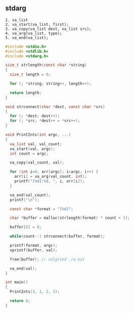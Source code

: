 stdarg
------

    1. va_list
    2. va_start(va_list, first);
    3. va_copy(va_list dest, va_list src);
    4. va_arg(va_list, type);
    5. va_end(va_list);

```c
#include <stdio.h>
#include <stdlib.h>
#include <stdarg.h>

size_t strlength(const char *string)
{
  size_t length = 0;

  for (; *string; string++, length++);

  return length;
}

void strconnect(char *dest, const char *src)
{
  for (; *dest; dest++);
  for (; *src; *dest++ = *src++);
}

void PrintInts(int argc, ...)
{
  va_list val, val_count;
  va_start(val, argc);
  int count = argc;

  va_copy(val_count, val);

  for (int i=0, arr[argc]; i<argc; i++) {
    arr[i] = va_arg(val_count, int);
    printf("[%d]:%d, ", i, arr[i]);
  }

  va_end(val_count);
  printf("\n");

  const char *format = "[%d]";

  char *buffer = malloc(strlength(format) * count + 1);

  buffer[0] = 0;

  while(count--) strconnect(buffer, format);

  printf(format, argc);
  vprintf(buffer, val);

  free(buffer); // valgrind ./a.out

  va_end(val);
}

int main()
{
  PrintInts(3, 1, 2, 3);

  return 0;
}
```

